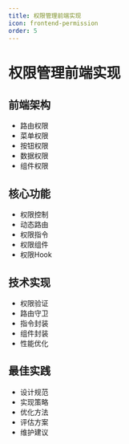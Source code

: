 ```yaml
---
title: 权限管理前端实现
icon: frontend-permission
order: 5
---
```


# 权限管理前端实现

## 前端架构
- 路由权限
- 菜单权限
- 按钮权限
- 数据权限
- 组件权限

## 核心功能
- 权限控制
- 动态路由
- 权限指令
- 权限组件
- 权限Hook

## 技术实现
- 权限验证
- 路由守卫
- 指令封装
- 组件封装
- 性能优化

## 最佳实践
- 设计规范
- 实现策略
- 优化方法
- 评估方案
- 维护建议
